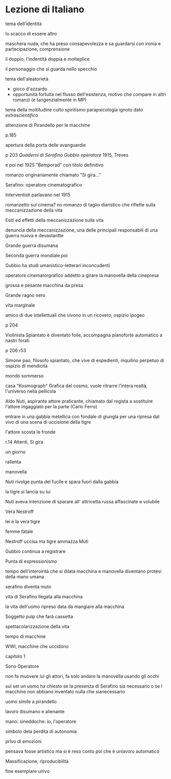 # Lezione di Italiano

tema dell'identità

lo scacco di essere altro

maschera nuda, che ha preso consapevolezza e sa guardarsi con ironia e partecipazione, comprensione

il doppio, l'indentità doppia e molteplice

il personaggio che si guarda nello specchio

tema dell'aleatorietà

* gioco d'azzardo
* opportunità fortuita nel flusso dell'esistenza, motivo che compare in altri romanzi (e tangenzialmente in MP)

tema della moltitudine 
culto
spiritismo
parapsicologia
ignoto
dato _extrascientifico_

attenzione di Pirandello per le macchine

p.185

apertura della porta delle avanguardie


p 203
_Quaderni di Serafino Gubbio operatore_ 1915, Treves

e poi nel 1925 "Bemporad" con titolo definitivo

romanzo originariamente chiamato "Si gira..."


Serafino: operatore cinematografico

Interventisti parlavano nel 1915

romanzetto sul cinema? no
romanzo di taglio diaristico che riflette sulla meccanizzazione della vita

Esiti ed effetti della meccanizzazione sulla vita

denuncia della meccanizzazione, una delle principali responsabili di una guerra nuova e devastantte

Grande guerra disumana

Seconda guerra mondiale poi

Gubbio ha studi umanistico-letterari inconcudenti


operatore cinematorgrafico addetto a girare la manovella della cinepresa

grossa e pesante macchina da presa

Grande ragno nero


vita marginale

amico di due intellettuali che vivono in un ricovero, ospizio ipogeo

p 204

Violinista Spiantato è diventato folle, accompagna pianoforte automatico a nastri forati

p 206  r53

Simone pao, filosofo spiantato, che vive di espedienti, inquilino perpetuo di ospizio di mendicità 

mondo sommerso

casa "Kosmograph"
Grafica del cosmo, vuole ritrarre l'intera realtà, l'universo nella pellicola

Aldo Nuti, aspirante attore praticante, chiamato dal regista a sostituire l'attore ingaggiato per la parte (Carlo Ferro)

entrare in una gabbia metellica con fondale di giungla per una ripresa dal vivo di una scena di uccisione della tigre

l'attore scosta le fronde

r.14 Attenti, Si gira

un giorno

rallenta

manovella 

Nuti rivolge punta del fucile e spara fuori dalla gabbia

la tigre si lancia su lui

Nuti aveva intenzione di sparare all' attricetta russa affascinate e volubile

Vera Nestroff

lei è la vera tigre

femme fatale

Nestroff uccisa ma tigre ammazza Muti

Gubbio continua a registrare

Punta di espressionismo

 
 tempo dell'interoirità che si dilata
macchina e manovella diventano protesi della mano umana

serafino diventa muto

vita di Serafino llegata alla macchina

la vita dell'uomo ripreso data da mangiare alla macchina

Soggetto pulp che farà cassetta

spettacolarizzazione della vita


tempo di macchine

WWI, macchine che uccidono


capitolo 1

Sono Operatore

non fa muovere lui gli attori, fa solo andare la manovella usando gli occhi

sul set un uomo ha chiesto se la presenza di Serafino sia necessario o se l macchine non abbiano inventato nulla che sianecessario

uomo simile  a pirandello


lavoro disumano e alienante 


mano: sineddoche: io, l'operatore

simbolo dela perdita di autonomia

privo di emozioni

pensava fosse artistico ma si è reso conto poi che è unlavoro automatico

Massificazione, riproducibilità

fine esemplare univo
<!--stackedit_data:
eyJoaXN0b3J5IjpbMTM2Nzg3NjAzOF19
-->